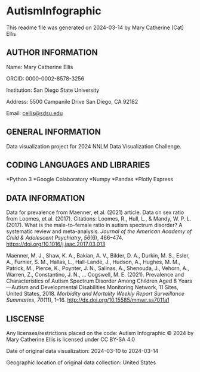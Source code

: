 # AutismInfographic
This readme file was generated on 2024-03-14 by Mary Catherine (Cat) Ellis

## AUTHOR INFORMATION

Name: Mary Catherine Ellis

ORCID: 0000-0002-8578-3256

Institution: San Diego State University

Address: 5500 Campanile Drive 
San Diego, CA 92182

Email: cellis@sdsu.edu

## GENERAL INFORMATION
Data visualization project for 2024 NNLM Data Visualization Challenge.

## CODING LANGUAGES AND LIBRARIES
*Python 3
*Google Colaboratory
*Numpy
*Pandas
*Plotly Express

## DATA INFORMATION
Data for prevalence from Maenner, et al. (2021) article. Data on sex ratio from Loomes, et al. (2017).
Citations: Loomes, R., Hull, L., & Mandy, W. P. L. (2017). What is the male-to-female ratio in autism spectrum disorder? A systematic review and meta-analysis. *Journal of the American Academy of Child & Adolescent Psychiatry*, *56*(6), 466–474. https://doi.org/10.1016/j.jaac.2017.03.013

Maenner, M. J., Shaw, K. A., Bakian, A. V., Bilder, D. A., Durkin, M. S., Esler, A., Furnier, S. M., Hallas, L., Hall-Lande, J., Hudson, A., Hughes, M. M., Patrick, M., Pierce, K., Poynter, J. N., Salinas, A., Shenouda, J., Vehorn, A., Warren, Z., Constantino, J. N., … Cogswell, M. E. (2021). Prevalence and Characteristics of Autism Spectrum Disorder Among Children Aged 8 Years—Autism and Developmental Disabilities Monitoring Network, 11 Sites, United States, 2018. *Morbidity and Mortality Weekly Report Surveillance Summaries*, *70*(11), 1–16. http://dx.doi.org/10.15585/mmwr.ss7011a1

## LISCENSE
Any licenses/restrictions placed on the code: Autism Infographic © 2024 by Mary Catherine Ellis is licensed under CC BY-SA 4.0 

Date of original data visualization: 2024-03-10 to 2024-03-14

Geographic location of original data collection: United States
